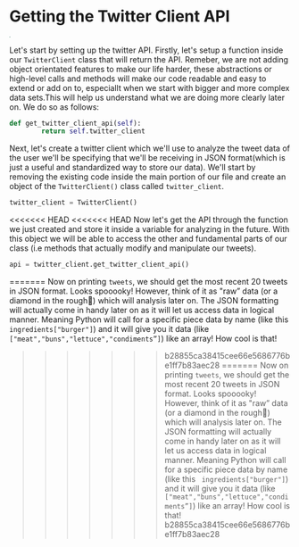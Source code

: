 <!--title={Getting the Twitter Client API}-->

<!--badges={Web Development:20}-->

<h1>Getting the Twitter Client API</h1>
<img src="https://static01.nyt.com/images/2014/08/10/magazine/10wmt/10wmt-superJumbo-v4.jpg" style="zoom: 10%;" />

Let's start by setting up the twitter API. Firstly, let's setup a function inside our `TwitterClient` class that will return the API. Remeber, we are not adding object orientated features to make our life harder, these abstractions or high-level calls and methods will make our code readable and easy to extend or add on to, especiallt when we start with bigger and more complex data sets.This will help us understand what we are doing more clearly later on. We do so as follows:

```python
def get_twitter_client_api(self):
        return self.twitter_client
```

Next, let's create a twitter client which we'll use to analyze the tweet data of the user we'll be specifying that we'll be receiving in JSON format(which is just a useful and standardized way to store our data). We'll start by removing the existing code inside the main portion of our file and create an object of the `TwitterClient()` class called `twitter_client`. 

```python
twitter_client = TwitterClient()
```

<<<<<<< HEAD
<<<<<<< HEAD
Now let's get the API through the function we just created and store it inside a variable for analyzing in the future. With this object we will be able to access the other and fundamental parts of our class (i.e methods that actually modify and manipulate our tweets).

```python
api = twitter_client.get_twitter_client_api()
```


=======
Now on printing `tweets`, we should get the most recent 20 tweets in JSON format. Looks spooooky! However, think of it as "raw” data (or a diamond in the rough💎) which will analysis later on. The JSON formatting will actually come in handy later on as it will let us access data in logical manner. Meaning Python will call for a specific piece data by name (like  this ` ingredients["burger"]`) and it will give you it data (like `["meat","buns","lettuce","condiments”]`) like an array! How cool is that!
>>>>>>> b28855ca38415cee66e5686776be1ff7b83aec28
=======
Now on printing `tweets`, we should get the most recent 20 tweets in JSON format. Looks spooooky! However, think of it as "raw” data (or a diamond in the rough💎) which will analysis later on. The JSON formatting will actually come in handy later on as it will let us access data in logical manner. Meaning Python will call for a specific piece data by name (like  this ` ingredients["burger"]`) and it will give you it data (like `["meat","buns","lettuce","condiments”]`) like an array! How cool is that!
>>>>>>> b28855ca38415cee66e5686776be1ff7b83aec28

